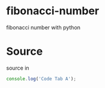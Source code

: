 # fibonacci-number
fibonacci number with python

# Source
source in
```javascript I'm A tab
console.log('Code Tab A');
```